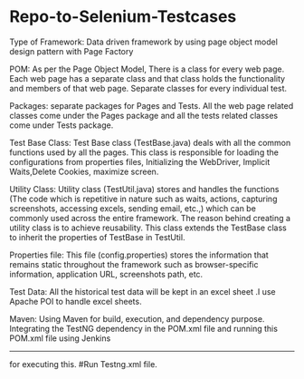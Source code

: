 # Repo-to-Selenium-Testcases

Type of Framework: Data driven framework by using page object model design pattern with Page Factory

POM: As per the Page Object Model, There is a class for every web page. Each web page has a separate class and that class holds the functionality and members of that web page. Separate classes for every individual test.

Packages:  separate packages for Pages and Tests. All the web page related classes come under the Pages package and all the tests related classes come under Tests package.

Test Base Class: Test Base class (TestBase.java) deals with all the common functions used by all the pages. This class is responsible for loading the configurations from properties files, Initializing the WebDriver, Implicit Waits,Delete Cookies, maximize screen.

Utility Class: Utility class (TestUtil.java) stores and handles the functions (The code which is repetitive in nature such as waits, actions, capturing screenshots, accessing excels, sending email, etc.,) which can be commonly used across the entire framework. The reason behind creating a utility class is to achieve reusability. This class extends the TestBase class to inherit the properties of TestBase in TestUtil.

Properties file: This file (config.properties) stores the information that remains static throughout the framework such as browser-specific information, application URL, screenshots path, etc.

Test Data: All the historical test data will be kept in an excel sheet .I use Apache POI to handle excel sheets.

Maven: Using Maven for build, execution, and dependency purpose. Integrating the TestNG dependency in the POM.xml file and running this POM.xml file using Jenkins
***********************
for executing this.
#Run Testng.xml file.
